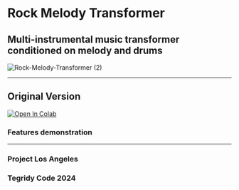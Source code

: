# Rock Melody Transformer
## Multi-instrumental music transformer conditioned on melody and drums

![Rock-Melody-Transformer (2)](https://github.com/asigalov61/Rock-Melody-Transformer/assets/56325539/46dbca89-1084-4621-a03a-d43d5af1843e)

***

## Original Version

[![Open In Colab][colab-badge]][colab-notebook1]

[colab-notebook1]: <https://colab.research.google.com/github/asigalov61/Rock-Melody-Transformer/blob/main/Rock_Melody_Transformer.ipynb>
[colab-badge]: <https://colab.research.google.com/assets/colab-badge.svg>

### Features demonstration

***

### Project Los Angeles
### Tegridy Code 2024
